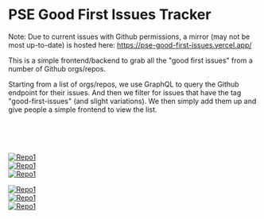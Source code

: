 # PSE Good First Issues Tracker

Note: Due to current issues with Github permissions, a mirror (may not be most up-to-date) is hosted here: https://pse-good-first-issues.vercel.app/

This is a simple frontend/backend to grab all the "good first issues" from a number of Github orgs/repos.

Starting from a list of orgs/repos, we use GraphQL to query the Github endpoint for their issues. And then we filter for issues that have the tag "good-first-issues" (and slight variations). We then simply add them up and give people a simple frontend to view the list.

<br/>
<br/>
<br/>

[![Repo1](https://pse-gfis.vercel.app/api/repo-preview#gh-dark-mode-only)](https://pse-gfis.vercel.app/#gh-dark-mode-only)  
[![Repo1](https://pse-gfis.vercel.app/api/issue-preview#gh-dark-mode-only)](https://pse-gfis.vercel.app/#gh-dark-mode-only)  
[![Repo1](https://pse-gfis.vercel.app/api/issue-preview#gh-dark-mode-only)](https://pse-gfis.vercel.app/#gh-dark-mode-only)

[![Repo1](https://pse-gfis.vercel.app/api/repo-preview?lightMode=true#gh-light-mode-only)](https://pse-gfis.vercel.app/#gh-light-mode-only)  
[![Repo1](https://pse-gfis.vercel.app/api/issue-preview?lightMode=true#gh-light-mode-only)](https://pse-gfis.vercel.app/#gh-light-mode-only)  
[![Repo1](https://pse-gfis.vercel.app/api/issue-preview?lightMode=true#gh-light-mode-only)](https://pse-gfis.vercel.app/#gh-light-mode-only)
